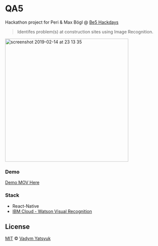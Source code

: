 # QA5

Hackathon project for Peri & Max Bögl @ [Be5 Hackdays](https://ideas-be5-hackdays.bemyapp.com)

> Identifes problem(s) at construction sites using Image Recognition.

<img width="400" alt="screenshot 2019-02-14 at 23 13 35" src="https://user-images.githubusercontent.com/3748453/52821168-4a452900-30ae-11e9-91eb-0b31cb93727d.png">


### Demo

[Demo MOV Here](https://github.com/VadimDez/qa/blob/master/demo.MOV?raw=true)

### Stack

* React-Native
* [IBM Cloud - Watson Visual Recognition](https://www.ibm.com/watson/services/visual-recognition/)


## License

[MIT](https://tldrlegal.com/license/mit-license) © [Vadym Yatsyuk](https://github.com/vadimdez)

